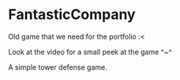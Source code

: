 # FantasticCompany
Old game that we need for the portfolio :&lt;

Look at the video for a small peek at the game ^~^

A simple tower defense game.
